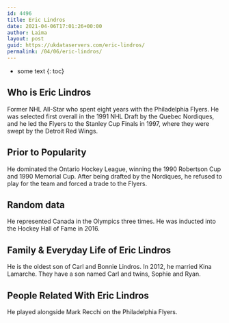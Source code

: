```yaml
---
id: 4496
title: Eric Lindros
date: 2021-04-06T17:01:26+00:00
author: Laima
layout: post
guid: https://ukdataservers.com/eric-lindros/
permalink: /04/06/eric-lindros/
---
```


* some text
{: toc}


## Who is Eric Lindros
                  
                  
                  
Former NHL All-Star who spent eight years with the Philadelphia Flyers. He was selected first overall in the 1991 NHL Draft by the Quebec Nordiques, and he led the Flyers to the Stanley Cup Finals in 1997, where they were swept by the Detroit Red Wings.
                  
              
            
              
            
                
                
                
## Prior to Popularity
                  
                  
                  
He dominated the Ontario Hockey League, winning the 1990 Robertson Cup and 1990 Memorial Cup. After being drafted by the Nordiques, he refused to play for the team and forced a trade to the Flyers.
                  
              
            
              
            
                
                
                
## Random data
                  
                  
                  
He represented Canada in the Olympics three times. He was inducted into the Hockey Hall of Fame in 2016.
                  
              
            
              
            
                
                
                
## Family & Everyday Life of Eric Lindros
                  
                  
                  
He is the oldest son of Carl and Bonnie Lindros. In 2012, he married Kina Lamarche. They have a son named Carl and twins, Sophie and Ryan.
                  
              
            
              
            
                
                
                
## People Related With Eric Lindros
                  
                  
                  
He played alongside Mark Recchi on the Philadelphia Flyers.
                  
              
            
              
            
                
              
            
              
              
            
            
              
            
          
          
          